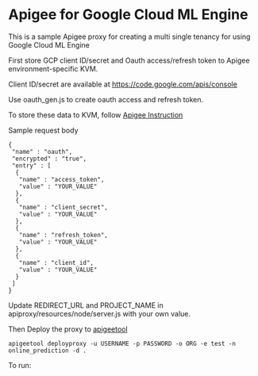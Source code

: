 # Apigee for Google Cloud ML Engine

This is a sample Apigee proxy for creating a multi single tenancy for using Google Cloud ML Engine  

First store GCP client ID/secret and Oauth access/refresh token to Apigee environment-specific KVM.

Client ID/secret are available at 
https://code.google.com/apis/console

Use oauth_gen.js to create oauth access and refresh token.

To store these data to KVM, follow [Apigee Instruction](http://docs.apigee.com/management/apis/post/organizations/%7Borg_name%7D/environments/%7Benv_name%7D/keyvaluemaps)

Sample request body
```
{   
 "name" : "oauth",
 "encrypted" : "true",
 "entry" : [ 
  {
   "name" : "access_token",
   "value" : "YOUR_VALUE" 
  },
  {
   "name" : "client_secret",
   "value" : "YOUR_VALUE" 
  },
  {
   "name" : "refresh_token",
   "value" : "YOUR_VALUE" 
  },
  {
   "name" : "client_id",
   "value" : "YOUR_VALUE" 
  } 
 ]
}
```

Update REDIRECT_URL and PROJECT_NAME in apiproxy/resources/node/server.js with your own value.

Then Deploy the proxy to [apigeetool](https://www.npmjs.com/package/apigeetool/tutorial)
```
apigeetool deployproxy -u USERNAME -p PASSWORD -o ORG -e test -n online_prediction -d .
```

To run:

